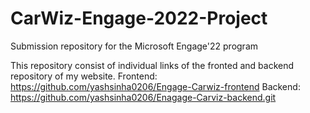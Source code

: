 # CarWiz-Engage-2022-Project
Submission repository for the Microsoft Engage'22 program

This repository consist of individual links of the fronted and backend repository of my website.
Frontend: https://github.com/yashsinha0206/Engage-Carwiz-frontend
Backend: https://github.com/yashsinha0206/Enagage-Carviz-backend.git

